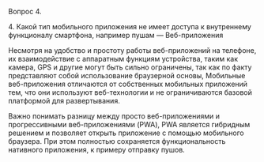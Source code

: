 ﻿Вопрос 4.

4\. Какой тип мобильного приложения не имеет доступа к внутреннему функционалу смартфона, например пушам — Веб-приложения

Несмотря на удобство и простоту работы веб-приложений на телефоне, их взаимодействие с аппаратным функциям устройства, таким как камера, GPS и другие могут быть сильно ограничены, так как по факту представляют собой использование браузерной основы, Мобильные веб-приложения отличаются от собственных мобильных приложений тем, что они используют веб-технологии и не ограничиваются базовой платформой для развертывания.

Важно понимать разницу между просто веб-приложениями и прогрессивными веб-приложениями (PWA), PWA является гибридным решением и позволяет открыть приложение с помощью мобильного браузера. При этом полностью сохраняется функциональность нативного приложения, к примеру отправку пушов.

